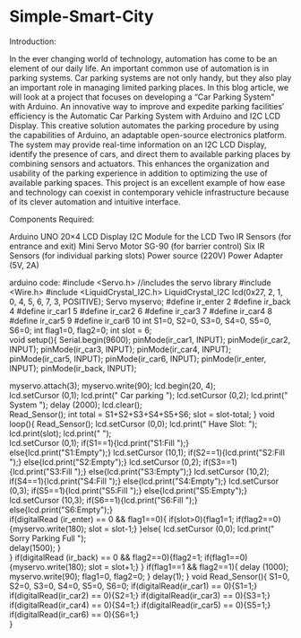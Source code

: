 # Simple-Smart-City
Introduction:

In the ever changing world of technology, automation has come to be an element of our daily life. An important common use of automation is in parking systems. Car parking systems are not only handy, but they also play an important role in managing limited parking places. In this blog article, we will look at a project that focuses on developing a “Car Parking System” with Arduino. An innovative way to improve and expedite parking facilities’ efficiency is the Automatic Car Parking System with Arduino and I2C LCD Display. This creative solution automates the parking procedure by using the capabilities of Arduino, an adaptable open-source electronics platform. The system may provide real-time information on an I2C LCD Display, identify the presence of cars, and direct them to available parking places by combining sensors and actuators. This enhances the organization and usability of the parking experience in addition to optimizing the use of available parking spaces. This project is an excellent example of how ease and technology can coexist in contemporary vehicle infrastructure because of its clever automation and intuitive interface.

Components Required:

Arduino UNO
20×4 LCD Display
I2C Module for the LCD
Two IR Sensors (for entrance and exit)
Mini Servo Motor SG-90 (for barrier control)
Six IR Sensors (for individual parking slots)
Power source (220V)
Power Adapter (5V, 2A)



arduino code:
#include <Servo.h> //includes the servo library
#include <Wire.h> 
#include <LiquidCrystal_I2C.h>
LiquidCrystal_I2C lcd(0x27, 2, 1, 0, 4, 5, 6, 7, 3, POSITIVE);
Servo myservo;
#define ir_enter 2
#define ir_back  4
#define ir_car1 5
#define ir_car2 6
#define ir_car3 7
#define ir_car4 8
#define ir_car5 9
#define ir_car6 10
int S1=0, S2=0, S3=0, S4=0, S5=0, S6=0;
int flag1=0, flag2=0; 
int slot = 6;  
void setup(){
Serial.begin(9600);
pinMode(ir_car1, INPUT);
pinMode(ir_car2, INPUT);
pinMode(ir_car3, INPUT);
pinMode(ir_car4, INPUT);
pinMode(ir_car5, INPUT);
pinMode(ir_car6, INPUT);
pinMode(ir_enter, INPUT);
pinMode(ir_back, INPUT);
  
myservo.attach(3);
myservo.write(90);
lcd.begin(20, 4);  
lcd.setCursor (0,1);
lcd.print("    Car  parking  ");
lcd.setCursor (0,2);
lcd.print("       System     ");
delay (2000);
lcd.clear();   
Read_Sensor();
int total = S1+S2+S3+S4+S5+S6;
slot = slot-total; 
}
void loop(){
Read_Sensor();
lcd.setCursor (0,0);
lcd.print("   Have Slot: "); 
lcd.print(slot);
lcd.print("    ");  
lcd.setCursor (0,1);
if(S1==1){lcd.print("S1:Fill ");}
     else{lcd.print("S1:Empty");}
lcd.setCursor (10,1);
if(S2==1){lcd.print("S2:Fill ");}
     else{lcd.print("S2:Empty");}
lcd.setCursor (0,2);
if(S3==1){lcd.print("S3:Fill ");}
     else{lcd.print("S3:Empty");}
lcd.setCursor (10,2);
if(S4==1){lcd.print("S4:Fill ");}
     else{lcd.print("S4:Empty");}
 lcd.setCursor (0,3);
if(S5==1){lcd.print("S5:Fill ");}
     else{lcd.print("S5:Empty");}
lcd.setCursor (10,3);
if(S6==1){lcd.print("S6:Fill ");}
     else{lcd.print("S6:Empty");}    
if(digitalRead (ir_enter) == 0 && flag1==0){
if(slot>0){flag1=1;
if(flag2==0){myservo.write(180); slot = slot-1;}
}else{
lcd.setCursor (0,0);
lcd.print(" Sorry Parking Full ");  
delay(1500);
}   
}
if(digitalRead (ir_back) == 0 && flag2==0){flag2=1;
if(flag1==0){myservo.write(180); slot = slot+1;}
}
if(flag1==1 && flag2==1){
delay (1000);
myservo.write(90);
flag1=0, flag2=0;
}
delay(1);
}
void Read_Sensor(){
S1=0, S2=0, S3=0, S4=0, S5=0, S6=0;
if(digitalRead(ir_car1) == 0){S1=1;}
if(digitalRead(ir_car2) == 0){S2=1;}
if(digitalRead(ir_car3) == 0){S3=1;}
if(digitalRead(ir_car4) == 0){S4=1;}
if(digitalRead(ir_car5) == 0){S5=1;}
if(digitalRead(ir_car6) == 0){S6=1;}  
}

